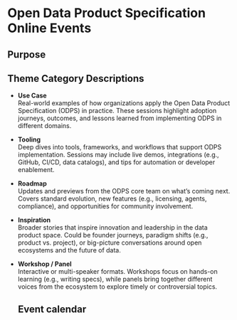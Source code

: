 # Open Data Product Specification Online Events 

## Purpose



## Theme Category Descriptions

- **Use Case**  
  Real-world examples of how organizations apply the Open Data Product Specification (ODPS) in practice. These sessions highlight adoption journeys, outcomes, and lessons learned from implementing ODPS in different domains.

- **Tooling**  
  Deep dives into tools, frameworks, and workflows that support ODPS implementation. Sessions may include live demos, integrations (e.g., GitHub, CI/CD, data catalogs), and tips for automation or developer enablement.

- **Roadmap**  
  Updates and previews from the ODPS core team on what’s coming next. Covers standard evolution, new features (e.g., licensing, agents, compliance), and opportunities for community involvement.

- **Inspiration**  
  Broader stories that inspire innovation and leadership in the data product space. Could be founder journeys, paradigm shifts (e.g., product vs. project), or big-picture conversations around open ecosystems and the future of data.

- **Workshop / Panel**  
  Interactive or multi-speaker formats. Workshops focus on hands-on learning (e.g., writing specs), while panels bring together different voices from the ecosystem to explore timely or controversial topics.

  ## Event calendar


